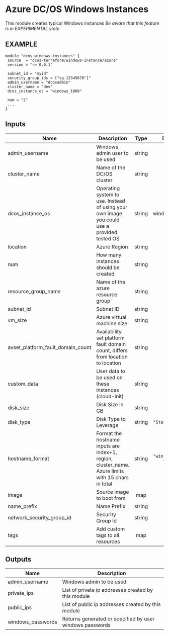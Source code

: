 Azure DC/OS Windows Instances
===================================
This module creates typical Windows instances
_Be aware that this feature is in EXPERIMENTAL state_

EXAMPLE
-------

```hcl
module "dcos-windows-instances" {
 source  = "dcos-terraform/windows-instance/azure"
 version = "~> 0.0.1"

 subnet_id = "myid"
 security_group_ids = ["sg-12345678"]"
 admin_username = "dcosadmin"
 cluster_name = "dev"
 dcos_instance_os = "windows_1809"
 
 num = "2"
 ...
}
```

## Inputs

| Name | Description | Type | Default | Required |
|------|-------------|:----:|:-----:|:-----:|
| admin\_username | Windows admin user to be used | string | n/a | yes |
| cluster\_name | Name of the DC/OS cluster | string | n/a | yes |
| dcos\_instance\_os | Operating system to use. Instead of using your own image you could use a provided tested OS | string | windows_1809 | no |
| location | Azure Region | string | n/a | yes |
| num | How many instances should be created | string | n/a | yes |
| resource\_group\_name | Name of the azure resource group | string | n/a | yes |
| subnet\_id | Subnet ID | string | n/a | yes |
| vm\_size | Azure virtual machine size | string | n/a | yes |
| avset\_platform\_fault\_domain\_count | Availability set platform fault domain count, differs from location to location | string | `"3"` | no |
| custom\_data | User data to be used on these instances (cloud-init) | string | `""` | no |
| disk\_size | Disk Size in GB | string | `"120"` | no |
| disk\_type | Disk Type to Leverage | string | `"Standard_LRS"` | no |
| hostname\_format | Format the hostname inputs are index+1, region, cluster_name. Azure limits with 15 chars in total | string | `"winagt-%[1]d-%[2]s"` | no |
| image | Source image to boot from | map | `<map>` | no |
| name\_prefix | Name Prefix | string | `""` | no |
| network\_security\_group\_id | Security Group Id | string | `""` | no |
| tags | Add custom tags to all resources | map | `<map>` | no |

## Outputs

| Name | Description |
|------|-------------|
| admin\_username | Windows admin to be used |
| private\_ips | List of private ip addresses created by this module |
| public\_ips | List of public ip addresses created by this module |
| windows\_passwords | Returns generated or specified by user windows passwords |
